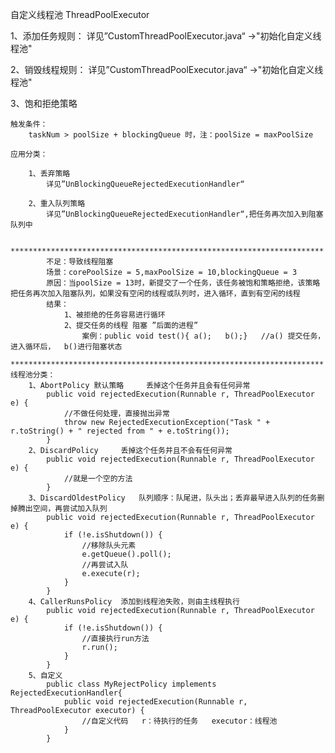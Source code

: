 自定义线程池 ThreadPoolExecutor
    
1、添加任务规则： 详见”CustomThreadPoolExecutor.java“ ->"初始化自定义线程池"

2、销毁线程规则： 详见”CustomThreadPoolExecutor.java“ ->"初始化自定义线程池"

3、饱和拒绝策略

    触发条件：
        taskNum > poolSize + blockingQueue 时，注：poolSize = maxPoolSize
        
    应用分类：
    
        1、丢弃策略
            详见”UnBlockingQueueRejectedExecutionHandler“
            
        2、重入队列策略
            详见”UnBlockingQueueRejectedExecutionHandler“,把任务再次加入到阻塞队列中
            
            **********************************************************************
            不足：导致线程阻塞
            场景：corePoolSize = 5,maxPoolSize = 10,blockingQueue = 3
            原因：当poolSize = 13时，新提交了一个任务，该任务被饱和策略拒绝，该策略把任务再次加入阻塞队列，如果没有空闲的线程或队列时，进入循环，直到有空闲的线程
            结果：
                1、被拒绝的任务容易进行循环
                2、提交任务的线程 阻塞 ”后面的进程”
                    案例：public void test(){ a();   b();}   //a() 提交任务，进入循环后，  b()进行阻塞状态            
            **********************************************************************
    线程池分类：
        1、AbortPolicy 默认策略     丢掉这个任务并且会有任何异常
            public void rejectedExecution(Runnable r, ThreadPoolExecutor e) {
                //不做任何处理，直接抛出异常
                throw new RejectedExecutionException("Task " + r.toString() + " rejected from " + e.toString());
            }
        2、DiscardPolicy     丢掉这个任务并且不会有任何异常
            public void rejectedExecution(Runnable r, ThreadPoolExecutor e) {
                //就是一个空的方法
            }
        3、DiscardOldestPolicy   队列顺序：队尾进，队头出；丢弃最早进入队列的任务删掉腾出空间，再尝试加入队列
            public void rejectedExecution(Runnable r, ThreadPoolExecutor e) {
                if (!e.isShutdown()) {
                    //移除队头元素
                    e.getQueue().poll();
                    //再尝试入队
                    e.execute(r);
                }
            }
        4、CallerRunsPolicy  添加到线程池失败，则由主线程执行
            public void rejectedExecution(Runnable r, ThreadPoolExecutor e) {
                if (!e.isShutdown()) {
                    //直接执行run方法
                    r.run();
                }
            }
        5、自定义
            public class MyRejectPolicy implements RejectedExecutionHandler{
                public void rejectedExecution(Runnable r, ThreadPoolExecutor executor) {
                    //自定义代码   r：待执行的任务   executor：线程池
                }
            }